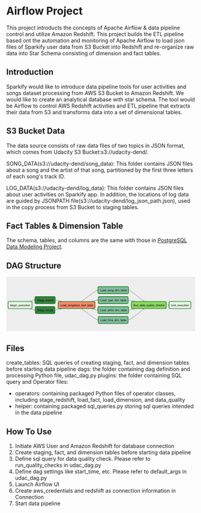 # Airflow Project

This project introducts the concepts of Apache Airflow & data pipeline control and utilize Amazon Redshift. This project builds the ETL pipeline based ont the automation and monitoring of Apache Airflow to load json files of Sparkify user data from S3 Bucket into Redshift and re-organize raw data into Star Schema consisting of dimension and fact tables.

## Introduction 

Sparkify would like to introduce data pipeline tools for user activities and songs dataset processing from AWS S3 Bucket to Amazon Redshift. We would like to create an analytical database with star schema. The tool would be Airflow to control AWS Redshift activities and ETL pipeline that extracts their data from S3 and transforms data into a set of dimensional tables. 

## S3 Bucket Data

The data source consists of raw data files of two topics in JSON format, which comes from Udacity S3 Bucket:s3://udacity-dend/.

SONG_DATA(s3://udacity-dend/song_data): This folder contains JSON files about a song and the artist of that song, partitioned by the first three letters of each song's track ID.

LOG_DATA(s3://udacity-dend/log_data): This folder contains JSON files about user activities on Sparkify app. In addition, the locations of log data are guided by JSONPATH file(s3://udacity-dend/log_json_path.json), used in the copy process from S3 Bucket to staging tables.

## Fact Tables & Dimension Table

The schema, tables, and columns are the same with those in [PostgreSQL Data Modeling Project](https://github.com/Anka-Liu/Data-Engineer-Nanodegree/tree/master/PostgreSQL%20Modeling).

## DAG Structure

<img src="Dag Structure.png">

## Files

create_tables: SQL queries of creating staging, fact, and dimension tables before starting data pipeline
dags: the folder containing dag definition and processing Python file, udac_dag.py
plugins: the folder containing SQL query and Operator files:   
- operators: containing packaged Python files of operator classes, including stage_redshift, load_fact, load_dimension, and data_quality
- helper: containing packaged sql_queries.py storing sql queries intended in the data pipeline

## How To Use

1. Initiate AWS User and Amazon Redshift for database connection
2. Create staging, fact, and dimension tables before starting data pipeline
3. Define sql query for data quality check. Please refer to run_quality_checks in udac_dag.py
4. Define dag settings like start_time, etc. Please refer to default_args  in udac_dag.py
4. Launch Airflow UI
5. Create aws_credentials and redshift as connection information in Connection
6. Start data pipeline

